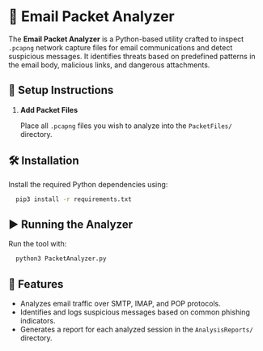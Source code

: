 # 📧 Email Packet Analyzer

The **Email Packet Analyzer** is a Python-based utility crafted to inspect `.pcapng` network capture files for email
communications and detect suspicious messages. It identifies threats based on predefined patterns in the email body,
malicious links, and dangerous attachments.

## 📂 Setup Instructions

1. **Add Packet Files**

   Place all `.pcapng` files you wish to analyze into the `PacketFiles/` directory.

## 🛠 Installation

Install the required Python dependencies using:

```bash
  pip3 install -r requirements.txt
```

## ▶️ Running the Analyzer

Run the tool with:

```bash
  python3 PacketAnalyzer.py
```

## 🧪 Features

- Analyzes email traffic over SMTP, IMAP, and POP protocols.
- Identifies and logs suspicious messages based on common phishing indicators.
- Generates a report for each analyzed session in the `AnalysisReports/` directory.
